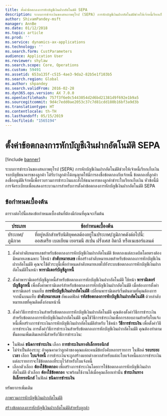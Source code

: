 ```yaml
---
title: ตั้งค่าข้อตกลงการหักบัญชีเงินฝากอัตโนมัติ SEPA
description: ระบบการชำระเงินของสหภาพยุโรป (SEPA) การหักบัญชีเงินฝากอัตโนมัติช่วยให้เจ้าหนี้เรียกเก็บเงินจากบัญชีธนาคารของลูกค้า ได้รับว่าลูกค้าได้อนุญาตให้มีการลงชื่อข้อตกลงกับเจ้าหนี้
author: ShivamPandey-msft
manager: AnnBe
ms.date: 01/12/2018
ms.topic: article
ms.prod: ''
ms.service: dynamics-ax-applications
ms.technology: ''
ms.search.form: CustParameters
audience: Application User
ms.reviewer: shylaw
ms.search.scope: Core, Operations
ms.custom: 59491
ms.assetid: 653a135f-c515-4ae3-9da2-82b5e1f103b5
ms.search.region: Global
ms.author: shpandey
ms.search.validFrom: 2016-02-28
ms.dyn365.ops.version: AX 7.0.0
ms.openlocfilehash: 757f3f6e0c5443054d2d6bd21381d9f692e1b9a5
ms.sourcegitcommit: 9d4c7edd0ae2053c37c7d81cdd180b16bf3a9d3b
ms.translationtype: HT
ms.contentlocale: th-TH
ms.lasthandoff: 05/15/2019
ms.locfileid: "1565194"
---
```

# <a name="set-up-sepa-direct-debit-mandate"></a>ตั้งค่าข้อตกลงการหักบัญชีเงินฝากอัตโนมัติ SEPA

[!include [banner](../includes/banner.md)]

ระบบการชำระเงินของสหภาพยุโรป (SEPA) การหักบัญชีเงินฝากอัตโนมัติช่วยให้เจ้าหนี้เรียกเก็บเงินจากบัญชีธนาคารของลูกค้า ได้รับว่าลูกค้าได้อนุญาตให้มีการลงชื่อข้อตกลงกับเจ้าหนี้ ข้อตกลงที่ลูกค้าลงชื่ออนุมัติเจ้าหนี้เพื่อรวบรวมการชำระเงินและสั่งให้ธนาคารของลูกค้าชำระใบเรียกเก็บเงิน หัวข้อนี้มีการจัดระเบียบเพื่อแสดงกระบวนการสำหรับการตั้งค่าข้อตกลงการหักบัญชีเงินฝากอัตโนมัติ SEPA

## <a name="prerequisites"></a>ข้อกำหนดเบื้องต้น
ตารางต่อไปนี้แสดงข้อกำหนดเบื้องต้นที่ต้องมีก่อนที่คุณจะเริ่มต้น

| ประเภท       | ข้อกำหนดเบื้องต้น                                                                                                                                              |
|----------------|-----------------------------------------------------------------------------------------------------------------------------------------------------------|
| ประเทศ/ภูมิภาค | ที่อยู่หลักสำหรับนิติบุคคลต้องอยู่ในประเทศ/ภูมิภาคดังต่อไปนี้: ออสเตรีย เบลเยียม เยอรมนี สเปน ฝรั่งเศส อิตาลี หรือเนเธอร์แลนด์ |

1. ตั้งค่าลำดับหมายเลขสำหรับข้อตกลงการหักบัญชีเงินฝากอัตโนมัติ ข้อตกลงแต่ละเดบิตโดยตรงต้องมีหมายเลขเฉพาะ ใช้หน้า **ลำดับหมายเลข** เพื่อสร้างลำดับหมายเลขสำหรับข้อตกลงการหักบัญชีเงินฝากอัตโนมัติ คุณจะใช้ตัวระบุนี้เพื่อกำหนดลำดับหมายเลขไปยังระบบข้อตกลงการหักบัญชีเงินฝากอัตโนมัติในหน้า **พารามิเตอร์บัญชีลูกหนี้**

2. ตั้งค่าพารามิเตอร์บัญชีลูกหนี้สำหรับข้อตกลงการหักบัญชีเงินฝากอัตโนมัติ ใช้หน้า **พารามิเตอร์บัญชีลูกหนี้** เพื่อตั้งค่าพารามิเตอร์สำหรับข้อตกลงการหักบัญชีเงินฝากอัตโนมัติ เมื่อต้องการตั้งค่าพารามิเตอร์ บนแท็บ **การหักบัญชีเงินฝากอัตโนมัติ** เปลี่ยนพารามิเตอร์เริ่มต้นตามที่คุณต้องการ จากนั้นบนแท็บ **ลำดับหมายเลข** อัพเดตฟิลด์ **รหัสข้อตกลงการหักบัญชีเงินฝากอัตโนมัติ** ด้วยลำดับหมายเลขที่คุณติดตั้งก่อนหน้านี้

3. ตั้งค่าวิธีการชำระเงินสำหรับข้อตกลงการหักบัญชีเงินฝากอัตโนมัติ คุณต้องตั้งค่าวิธีการชำระเงินสำหรับข้อตกลงการหักบัญชีเงินฝากอัตโนมัติ คุณใช้วิธีการชำระเงินเพื่อการสอบถามสำหรับใบแจ้งหนี้เพื่อสร้างการชำระเงินการหักบัญชีเงินฝากอัตโนมัติสำหรับ ใช้หน้า **วิธีการชำระเงิน** เพื่อตั้งค่าวิธีการชำระเงิน การตั้งค่าวิธีการชำระเงินสำหรับข้อตกลงการหักบัญชีเงินฝากอัตโนมัติ คุณต้องทำตามขั้นตอนเพิ่มเติมเหล่านี้สำหรับวิธีการชำระเงิน:

-   ในฟิลด์ **ชนิดการชำระเงิน** เลือก **การชำระเงินทางอิเล็กทรอนิกส์**
-   ไม่จำเป็นต้องระบุ: ถ้าคุณคาดว่าลูกค้าของคุณแต่ละคนมีข้อบังคับหลายรายการ ในฟิลด์ **รอบระยะเวลา** เลือก **ใบแจ้งหนี้** การชำระเงินจะถูกสร้างแยกต่างหากสำหรับแต่ละใบแจ้งหนี้และการชำระเงินแต่ละรายการจะใช้ข้อตกลงที่ระบุไว้สำหรับใบแจ้งหนี้
-   เลือกตัวเลือก **ต้องใช้ข้อตกลง** เพื่อสร้างการชำระเงินโดยการใช้ข้อตกลงการหักบัญชีเงินฝากอัตโนมัติ ตัวเลือก **ต้องใช้ข้อตกลง** จะพร้อมใช้งานได้เมื่อคุณเลือกเท่านั้น **ชำระเงินทางอิเล็กทรอนิกส์** ในฟิลด์ **ชนิดการชำระเงิน**

ทรัพยากรเพิ่มเติม

[ภาพรวมการหักบัญชีเงินฝากอัตโนมัติ](sepa-direct-debit-overview.md) 

[สร้างข้อตกลงการหักบัญชีเงินฝากอัตโนมัติสำหรับลูกค้า](tasks/create-direct-debit-mandate-customer.md) 

